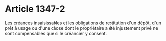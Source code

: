 # Article 1347-2

<p>Les créances insaisissables et les obligations de restitution d'un dépôt, d'un prêt à usage ou d'une chose dont le propriétaire a été injustement privé ne sont compensables que si le créancier y consent.</p>